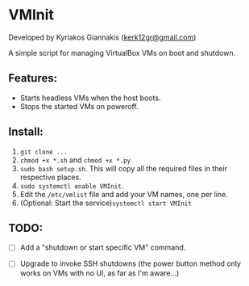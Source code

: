 # VMInit

Developed by Kyriakos Giannakis (kerk12gr@gmail.com)

A simple script for managing VirtualBox VMs on boot and shutdown.

## Features:
- Starts headless VMs when the host boots.
- Stops the started VMs on poweroff.

## Install:

1. ```git clone ...```
2. ```chmod +x *.sh``` and ```chmod +x *.py```
3. ```sudo bash setup.sh```. This will copy all the required files in their respective places.
4. ```sudo systemctl enable VMInit```.
5. Edit the ```/etc/vmlist``` file and add your VM names, one per line.
6. (Optional: Start the service)```systemctl start VMInit```

## TODO:
- [ ] Add a "shutdown or start specific VM" command.
- [ ] Upgrade to invoke SSH shutdowns (the power button method only works on VMs with no UI, as far as I'm aware...)

